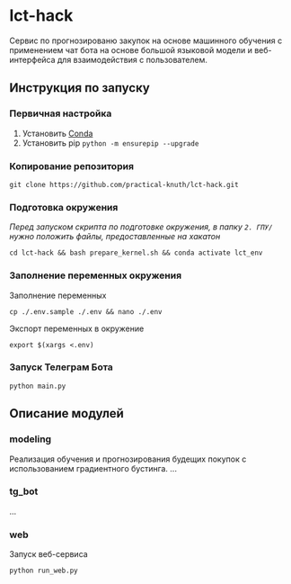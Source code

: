 # lct-hack

Сервис по прогнозированю закупок на основе машинного обучения с применением чат бота на основе большой языковой модели и веб-интерфейса для взаимодействия с пользователем.

## Инструкция по запуску
### Первичная настройка
1. Установить  [Conda](https://docs.conda.io/projects/conda/en/latest/index.html)
2. Установить pip `python -m ensurepip --upgrade`
### Копирование репозитория
```
git clone https://github.com/practical-knuth/lct-hack.git
```
### Подготовка окружения
*Перед запуском скрипта по подготовке окружения, в папку `2. ГПУ/` нужно положить файлы, предоставленные на хакатон*
```
cd lct-hack && bash prepare_kernel.sh && conda activate lct_env
```
### Заполнение переменных окружения 
Заполнение переменных
```
cp ./.env.sample ./.env && nano ./.env
```
Экспорт переменных в окружение
```
export $(xargs <.env)
```
### Запуск Телеграм Бота
```
python main.py
```

## Описание модулей
### modeling
Реализация обучения и прогнозирования будещих покупок с использованием градиентного бустинга.
...

### tg_bot
...

### web
Запуск веб-сервиса
```
python run_web.py
```
